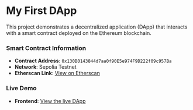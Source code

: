 # My First DApp

This project demonstrates a decentralized application (DApp) that interacts with a smart contract deployed on the Ethereum blockchain.

### Smart Contract Information

- **Contract Address**: `0x130B0143844d7aa0f90E5e974F9D222f09c957Ba`
- **Network**: Sepolia Testnet
- **Etherscan Link**: [View on Etherscan](https://sepolia.etherscan.io/address/0x130B0143844d7aa0f90E5e974F9D222f09c957Ba)

### Live Demo

- **Frontend**: [View the live DApp](https://my-first-dapp24.vercel.app/)
